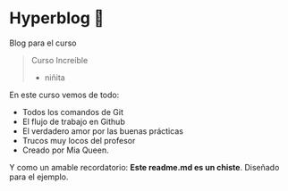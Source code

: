 # Hyperblog 💜
Blog para el curso
> Curso Increíble
> - niñita

En este curso vemos de todo:
* Todos los comandos de Git
* El flujo de trabajo en Github
* El verdadero amor por las buenas prácticas
* Trucos muy locos del profesor
* Creado por Mia Queen.

Y como un amable recordatorio: **Este readme.md es un chiste**. Diseñado para el ejemplo. 